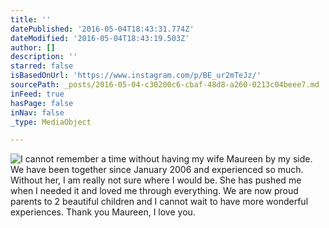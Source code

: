 ```yaml
---
title: ''
datePublished: '2016-05-04T18:43:31.774Z'
dateModified: '2016-05-04T18:43:19.503Z'
author: []
description: ''
starred: false
isBasedOnUrl: 'https://www.instagram.com/p/BE_ur2mTeJz/'
sourcePath: _posts/2016-05-04-c30200c6-cbaf-48d8-a260-0213c04beee7.md
inFeed: true
hasPage: false
inNav: false
_type: MediaObject

---
```

![I cannot remember a time without having my wife Maureen by my side. We have been together since January 2006 and experienced so much. Without her, I am really not sure where I would be. She has pushed me when I needed it and loved me through everything. We are now proud parents to 2 beautiful children and I cannot wait to have more wonderful experiences. Thank you Maureen, I love you.](https://scontent.cdninstagram.com/t51.2885-15/s640x640/sh0.08/e35/13183320_575461795965159_615627587_n.jpg?ig_cache_key=MTI0MjkxNzM0NTg3OTI1MzYxOQ%3D%3D.2)